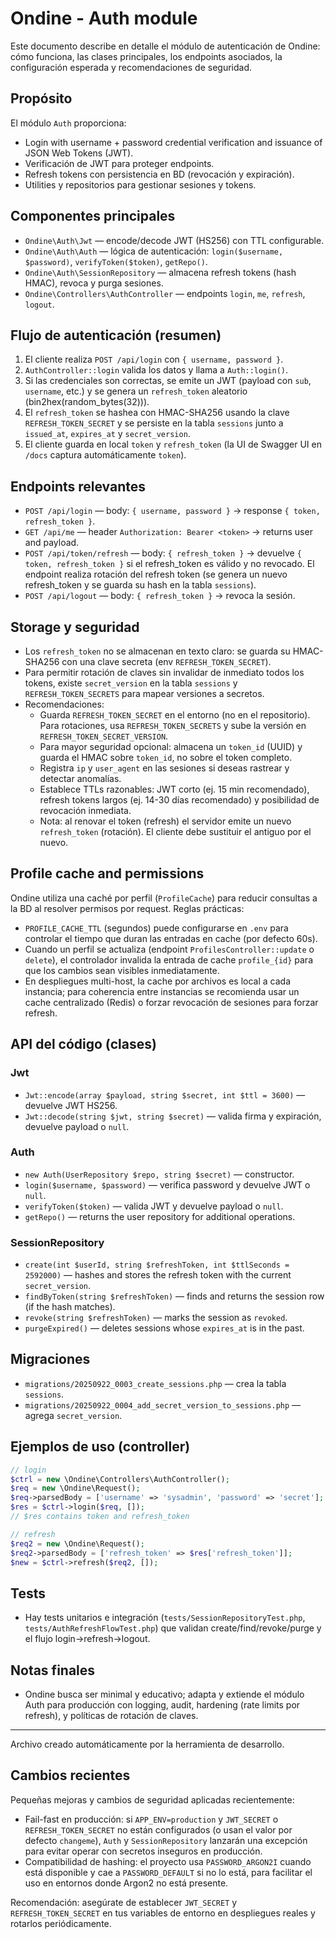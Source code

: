 # Ondine - Auth module

Este documento describe en detalle el módulo de autenticación de Ondine: cómo funciona, las clases principales, los endpoints asociados, la configuración esperada y recomendaciones de seguridad.

## Propósito

El módulo `Auth` proporciona:

- Login with username + password credential verification and issuance of JSON Web Tokens (JWT).
- Verificación de JWT para proteger endpoints.
- Refresh tokens con persistencia en BD (revocación y expiración).
- Utilities y repositorios para gestionar sesiones y tokens.


## Componentes principales

- `Ondine\Auth\Jwt` — encode/decode JWT (HS256) con TTL configurable.
- `Ondine\Auth\Auth` — lógica de autenticación: `login($username, $password)`, `verifyToken($token)`, `getRepo()`.
- `Ondine\Auth\SessionRepository` — almacena refresh tokens (hash HMAC), revoca y purga sesiones.
- `Ondine\Controllers\AuthController` — endpoints `login`, `me`, `refresh`, `logout`.


## Flujo de autenticación (resumen)

1. El cliente realiza `POST /api/login` con `{ username, password }`.
2. `AuthController::login` valida los datos y llama a `Auth::login()`.
3. Si las credenciales son correctas, se emite un JWT (payload con `sub`, `username`, etc.) y se genera un `refresh_token` aleatorio (bin2hex(random_bytes(32))).
4. El `refresh_token` se hashea con HMAC-SHA256 usando la clave `REFRESH_TOKEN_SECRET` y se persiste en la tabla `sessions` junto a `issued_at`, `expires_at` y `secret_version`.
5. El cliente guarda en local `token` y `refresh_token` (la UI de Swagger UI en `/docs` captura automáticamente `token`).


## Endpoints relevantes

- `POST /api/login` — body: `{ username, password }` → response `{ token, refresh_token }`.
- `GET /api/me` — header `Authorization: Bearer <token>` → returns user and payload.
- `POST /api/token/refresh` — body: `{ refresh_token }` → devuelve `{ token, refresh_token }` si el refresh_token es válido y no revocado. El endpoint realiza rotación del refresh token (se genera un nuevo refresh_token y se guarda su hash en la tabla `sessions`).
- `POST /api/logout` — body: `{ refresh_token }` → revoca la sesión.


## Storage y seguridad

- Los `refresh_token` no se almacenan en texto claro: se guarda su HMAC-SHA256 con una clave secreta (env `REFRESH_TOKEN_SECRET`).
- Para permitir rotación de claves sin invalidar de inmediato todos los tokens, existe `secret_version` en la tabla `sessions` y `REFRESH_TOKEN_SECRETS` para mapear versiones a secretos.
- Recomendaciones:
  - Guarda `REFRESH_TOKEN_SECRET` en el entorno (no en el repositorio). Para rotaciones, usa `REFRESH_TOKEN_SECRETS` y sube la versión en `REFRESH_TOKEN_SECRET_VERSION`.
  - Para mayor seguridad opcional: almacena un `token_id` (UUID) y guarda el HMAC sobre `token_id`, no sobre el token completo.
  - Registra `ip` y `user_agent` en las sesiones si deseas rastrear y detectar anomalías.
  - Establece TTLs razonables: JWT corto (ej. 15 min recomendado), refresh tokens largos (ej. 14-30 días recomendado) y posibilidad de revocación inmediata.
  - Nota: al renovar el token (refresh) el servidor emite un nuevo `refresh_token` (rotación). El cliente debe sustituir el antiguo por el nuevo.

## Profile cache and permissions

Ondine utiliza una caché por perfil (`ProfileCache`) para reducir consultas a la BD al resolver permisos por request. Reglas prácticas:

- `PROFILE_CACHE_TTL` (segundos) puede configurarse en `.env` para controlar el tiempo que duran las entradas en cache (por defecto 60s).
- Cuando un perfil se actualiza (endpoint `ProfilesController::update` o `delete`), el controlador invalida la entrada de cache `profile_{id}` para que los cambios sean visibles inmediatamente.
- En despliegues multi-host, la cache por archivos es local a cada instancia; para coherencia entre instancias se recomienda usar un cache centralizado (Redis) o forzar revocación de sesiones para forzar refresh.


## API del código (clases)

### Jwt

- `Jwt::encode(array $payload, string $secret, int $ttl = 3600)` — devuelve JWT HS256.
- `Jwt::decode(string $jwt, string $secret)` — valida firma y expiración, devuelve payload o `null`.

### Auth

- `new Auth(UserRepository $repo, string $secret)` — constructor.
- `login($username, $password)` — verifica password y devuelve JWT o `null`.
- `verifyToken($token)` — valida JWT y devuelve payload o `null`.
- `getRepo()` — returns the user repository for additional operations.

### SessionRepository

- `create(int $userId, string $refreshToken, int $ttlSeconds = 2592000)` — hashes and stores the refresh token with the current `secret_version`.
- `findByToken(string $refreshToken)` — finds and returns the session row (if the hash matches).
- `revoke(string $refreshToken)` — marks the session as `revoked`.
- `purgeExpired()` — deletes sessions whose `expires_at` is in the past.


## Migraciones

- `migrations/20250922_0003_create_sessions.php` — crea la tabla `sessions`.
- `migrations/20250922_0004_add_secret_version_to_sessions.php` — agrega `secret_version`.


## Ejemplos de uso (controller)

```php
// login
$ctrl = new \Ondine\Controllers\AuthController();
$req = new \Ondine\Request();
$req->parsedBody = ['username' => 'sysadmin', 'password' => 'secret'];
$res = $ctrl->login($req, []);
// $res contains token and refresh_token

// refresh
$req2 = new \Ondine\Request();
$req2->parsedBody = ['refresh_token' => $res['refresh_token']];
$new = $ctrl->refresh($req2, []);
```


## Tests

- Hay tests unitarios e integración (`tests/SessionRepositoryTest.php`, `tests/AuthRefreshFlowTest.php`) que validan create/find/revoke/purge y el flujo login->refresh->logout.


## Notas finales

- Ondine busca ser minimal y educativo; adapta y extiende el módulo Auth para producción con logging, audit, hardening (rate limits por refresh), y políticas de rotación de claves.

---

Archivo creado automáticamente por la herramienta de desarrollo.

## Cambios recientes

Pequeñas mejoras y cambios de seguridad aplicadas recientemente:

- Fail-fast en producción: si `APP_ENV=production` y `JWT_SECRET` o `REFRESH_TOKEN_SECRET` no están configurados (o usan el valor por defecto `changeme`), `Auth` y `SessionRepository` lanzarán una excepción para evitar operar con secretos inseguros en producción.
- Compatibilidad de hashing: el proyecto usa `PASSWORD_ARGON2I` cuando está disponible y cae a `PASSWORD_DEFAULT` si no lo está, para facilitar el uso en entornos donde Argon2 no está presente.

Recomendación: asegúrate de establecer `JWT_SECRET` y `REFRESH_TOKEN_SECRET` en tus variables de entorno en despliegues reales y rotarlos periódicamente.

